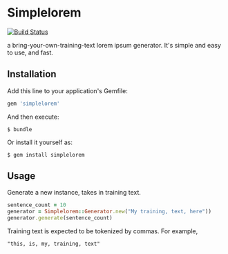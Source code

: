 # Simplelorem

[![Build Status](https://travis-ci.org/jaxgeller/simplelorem.svg)](https://travis-ci.org/jaxgeller/simplelorem)

a bring-your-own-training-text lorem ipsum generator. It's simple and easy to use, and fast.

## Installation

Add this line to your application's Gemfile:

```ruby
gem 'simplelorem'
```

And then execute:

    $ bundle

Or install it yourself as:

    $ gem install simplelorem

## Usage

Generate a new instance, takes in training text.

```ruby
sentence_count = 10
generator = Simplelorem::Generator.new("My training, text, here"))
generator.generate(sentence_count)
```

Training text is expected to be tokenized by commas. For example,

`"this, is, my, training, text"`
